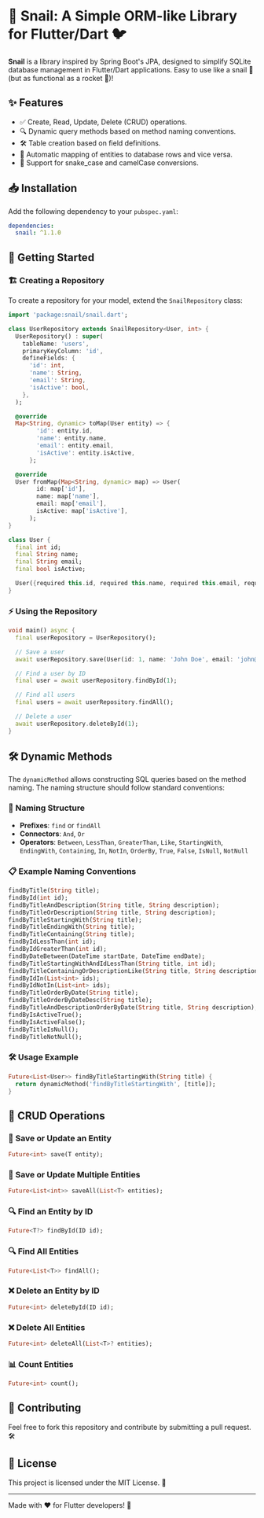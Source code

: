 # 🐌 Snail: A Simple ORM-like Library for Flutter/Dart 🐦

**Snail** is a library inspired by Spring Boot's JPA, designed to simplify SQLite database management in Flutter/Dart applications. Easy to use like a snail 🐌 (but as functional as a rocket 🚀)!

## ✨ Features

- ✅ Create, Read, Update, Delete (CRUD) operations.
- 🔍 Dynamic query methods based on method naming conventions.
- 🛠️ Table creation based on field definitions.
- 🔄 Automatic mapping of entities to database rows and vice versa.
- 🔗 Support for snake_case and camelCase conversions.

## 📥 Installation

Add the following dependency to your `pubspec.yaml`:

```yaml
dependencies:
  snail: ^1.1.0
```

## 🚀 Getting Started

### 🏗️ Creating a Repository

To create a repository for your model, extend the `SnailRepository` class:

```dart
import 'package:snail/snail.dart';

class UserRepository extends SnailRepository<User, int> {
  UserRepository() : super(
    tableName: 'users',
    primaryKeyColumn: 'id',
    defineFields: {
      'id': int,
      'name': String,
      'email': String,
      'isActive': bool,
    },
  );

  @override
  Map<String, dynamic> toMap(User entity) => {
        'id': entity.id,
        'name': entity.name,
        'email': entity.email,
        'isActive': entity.isActive,
      };

  @override
  User fromMap(Map<String, dynamic> map) => User(
        id: map['id'],
        name: map['name'],
        email: map['email'],
        isActive: map['isActive'],
      );
}

class User {
  final int id;
  final String name;
  final String email;
  final bool isActive;

  User({required this.id, required this.name, required this.email, required this.isActive});
}
```

### ⚡ Using the Repository

```dart
void main() async {
  final userRepository = UserRepository();

  // Save a user
  await userRepository.save(User(id: 1, name: 'John Doe', email: 'john@example.com', isActive: true));

  // Find a user by ID
  final user = await userRepository.findById(1);

  // Find all users
  final users = await userRepository.findAll();

  // Delete a user
  await userRepository.deleteById(1);
}
```

## 🛠️ Dynamic Methods

The `dynamicMethod` allows constructing SQL queries based on the method naming. The naming structure should follow standard conventions:

### 🧱 Naming Structure

- **Prefixes**: `find` or `findAll`
- **Connectors**: `And`, `Or`
- **Operators**: `Between`, `LessThan`, `GreaterThan`, `Like`, `StartingWith`, `EndingWith`, `Containing`, `In`, `NotIn`, `OrderBy`, `True`, `False`, `IsNull`, `NotNull`

### 📋 Example Naming Conventions

```dart
findByTitle(String title);
findById(int id);
findByTitleAndDescription(String title, String description);
findByTitleOrDescription(String title, String description);
findByTitleStartingWith(String title);
findByTitleEndingWith(String title);
findByTitleContaining(String title);
findByIdLessThan(int id);
findByIdGreaterThan(int id);
findByDateBetween(DateTime startDate, DateTime endDate);
findByTitleStartingWithAndIdLessThan(String title, int id);
findByTitleContainingOrDescriptionLike(String title, String description);
findByIdIn(List<int> ids);
findByIdNotIn(List<int> ids);
findByTitleOrderByDate(String title);
findByTitleOrderByDateDesc(String title);
findByTitleAndDescriptionOrderByDate(String title, String description);
findByIsActiveTrue();
findByIsActiveFalse();
findByTitleIsNull();
findByTitleNotNull();
```

### 🛠️ Usage Example

```dart
Future<List<User>> findByTitleStartingWith(String title) {
  return dynamicMethod('findByTitleStartingWith', [title]);
}
```

## 🔄 CRUD Operations

### 💾 Save or Update an Entity

```dart
Future<int> save(T entity);
```

### 💾 Save or Update Multiple Entities

```dart
Future<List<int>> saveAll(List<T> entities);
```

### 🔍 Find an Entity by ID

```dart
Future<T?> findById(ID id);
```

### 🔍 Find All Entities

```dart
Future<List<T>> findAll();
```

### ❌ Delete an Entity by ID

```dart
Future<int> deleteById(ID id);
```

### ❌ Delete All Entities

```dart
Future<int> deleteAll(List<T>? entities);
```

### 📊 Count Entities

```dart
Future<int> count();
```

## 🤝 Contributing

Feel free to fork this repository and contribute by submitting a pull request. 🛠️

## 📜 License

This project is licensed under the MIT License. 📄

---

Made with ❤️ for Flutter developers! 🎯
